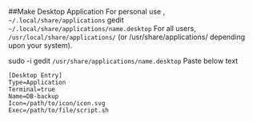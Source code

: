 ##Make Desktop Application
For personal use , ` ~/.local/share/applications`
gedit `~/.local/share/applications/name.desktop`
For all users, `/usr/local/share/applications/` (or /usr/share/applications/ depending upon your system).

sudo -i gedit `/usr/share/applications/name.desktop`
Paste below text

```
[Desktop Entry]
Type=Application
Terminal=true
Name=DB-backup
Icon=/path/to/icon/icon.svg
Exec=/path/to/file/script.sh
```
